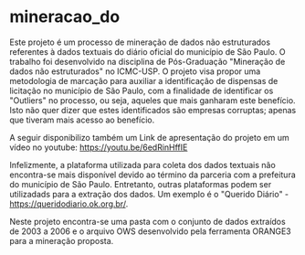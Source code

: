 # mineracao_do

Este projeto é um processo de mineração de dados não estruturados referentes à dados textuais do diário oficial do município de São Paulo.
O trabalho foi desenvolvido na disciplina de Pós-Graduação "Mineração de dados não estruturados" no ICMC-USP. O projeto visa propor uma metodologia de marcação para auxiliar a identificação de dispensas de licitação no município de São Paulo, com a finalidade de identificar os "Outliers" no processo, ou seja, aqueles que mais ganharam  este benefício. Isto não quer dizer que estes identificados são empresas corruptas; apenas que tiveram mais acesso ao benefício.


A seguir disponibilizo também um Link de apresentação do projeto em um vídeo no youtube: https://youtu.be/6edRinHffIE


Infelizmente, a plataforma utilizada para coleta dos dados textuais não encontra-se mais disponível devido ao término da parceria com a prefeitura do município de São Paulo. Entretanto, outras plataformas podem ser utilizadads para a extração dos dados. Um exemplo é o "Querido Diário" - https://queridodiario.ok.org.br/.

 Neste projeto encontra-se uma pasta com o conjunto de dados extraídos de 2003 a 2006 e o arquivo OWS desenvolvido pela ferramenta ORANGE3 para a mineração proposta.
